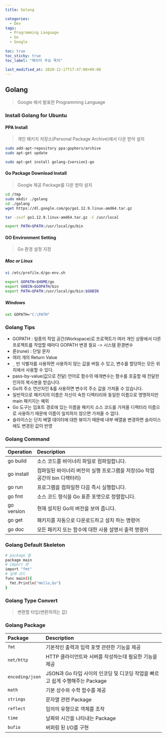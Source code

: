 ```yaml
---
title: Golang

categories:
  - Dev
tags:
  - Programming Language
  - Go
  - Google
  
toc: true
toc_sticky: true
toc_label: "페이지 주요 목차"

last_modified_at: 2020-12-17T17:47:00+09:00
---
```


## Golang ##

> Google 에서 발표한 Programming Language

### Install Golang for Ubuntu ###

#### PPA Install ####

> 개인 패키지 저장소(Personal Package Archive)에서 다운 받아 설치

```bash
sudo add-apt-repository ppa:gophers/archive
sudo apt-get update

sudo apt-get install golang-{version}-go
```

#### Go Package Download Install ####

> Google 제공 Package를 다운 받아 설치

```bash
cd /tmp
sudo mkdir ./golang
cd ./golang
wget https://dl.google.com/go/go1.12.9.linux-amd64.tar.gz

tar -zxvf go1.12.9.linux-amd64.tar.gz -C /usr/local

export PATH=$PATH:/usr/local/go/bin
```

#### GO Environment Setting ####

> Go 환경 설정 지정

##### Mac or Linux #####

```bash
vi /etc/profile.d/go-env.sh

export GOPATH=$HOME/go
export GOBIN=$GOPATH/bin
export PATH=$PATH:/usr/local/go/bin:$GOBIN
```

##### Windows #####

```bash
set GOPATH="C:\PATH"
```

### Golang Tips ###

- GOPATH : 일종의 작업 공간(Workspace)로 프로젝트가 여러 개인 상황에서 다른 프로젝트를 작업할 때마다 GOPATH 변경 필요 -> 시스템 환경변수
- 룬(rune) : 단일 문자
- 여러 개의 Return Value
- `_` 빈 식별자를 사용하면 사용하지 않는 값을 버릴 수 있고, 변수를 할당하는 모든 위치에서 사용할 수 있다.
- pass-by-value(값으로 전달) 언어로 함수의 매개변수는 함수를 호출할 때 전달한 인자의 복사본을 받습니다.
- Go의 주소 연산자인 &를 사용하면 변수의 주소 값을 가져올 수 있습니다.
- 일반적으로 패키지의 이름은 자신이 속한 디렉터리와 동일한 이름으로 명명하지만 main 패키지는 예외
- Go 도구는 임포트 경로에 있는 이름을 패키지 소스 코드를 가져올 디렉터리 이름으로 사용하기 때문에 이름이 일치하지 않으면 가져올 수 없다.
- 슬라이스는 단지 배열 데이터에 대한 뷰이기 때문에 내부 배열을 변경하면 슬라이스에도 변경된 값이 반영

### Golang Command ###

| Operation  | Description |
| :--------- | :---------- |
| go build   | 소스 코드를 바이너리 파일로 컴파일합니다. |
| go install | 컴파일된 바이너리 버전의 실행 프로그램을 저장(Go 작업 공간의 bin 디렉터리) |
| go run     | 프로그램을 컴파일한 다음 즉시 실행합니다. |
| go fmt     | 소스 코드 형식을 Go 표준 포맷으로 정렬합니다. |
| go version | 현재 설치된 Go의 버전을 보여 줍니다. |
| go get     | 패키지를 자동으로 다운로드하고 설치 하는 명령어 |
| go doc     | 모든 패키지 또는 함수에 대한 사용 설명서 출력 명령어 |

### Golang Default Skeleton ###

```bash
# package 절
package main
# import 문
import "fmt"
# 실제 코드
func main(){
  fmt.Println("Hello,Go")
}
```

### Golang Type Convert ###

> 변환할 타입(변환하려는 값)

### Golang Package ###

| Package     | Description |
| :---------- | :---------- |
| `fmt`       | 기본적인 출력과 입력 포맷 관련한 기능을 제공 |
| `net/http`  | HTTP 클라이언트와 서버를 작성하는데 필요한 기능을 제공 |
| `encoding/json` | JSON과 Go 타입 사이의 인코딩 및 디코딩 작업을 빠르고 쉽게 수행해주는 Package |
| `math` | 기본 상수와 수학 함수를 제공 |
| `strings` | 문자열 관련 Package |
| `reflect` | 임의의 유형으로 객체를 조작 |
| `time` | 날짜와 시간을 나타내는 Package |
| `bufio` | 버퍼링 된 I/O를 구현 |
